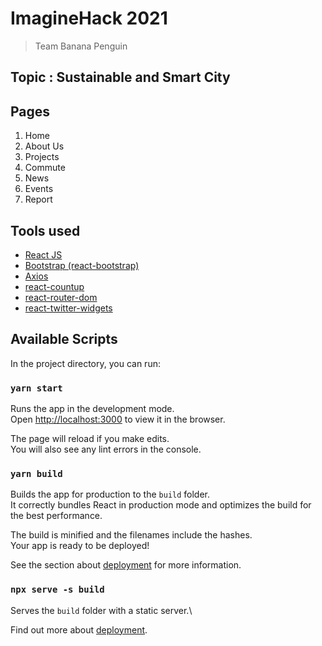 # ImagineHack 2021

> Team Banana Penguin

## Topic : Sustainable and Smart City

## Pages

1. Home
2. About Us
3. Projects
4. Commute
5. News
6. Events
7. Report

## Tools used

- [React JS](https://github.com/facebook/create-react-app)
- [Bootstrap (react-bootstrap)](https://github.com/react-bootstrap/react-bootstrap)
- [Axios](https://github.com/axios/axios)
- [react-countup](https://github.com/glennreyes/react-countup)
- [react-router-dom](https://github.com/ReactTraining/react-router)
- [react-twitter-widgets](https://github.com/andrewsuzuki/react-twitter-widgets)

## Available Scripts

In the project directory, you can run:

### `yarn start`

Runs the app in the development mode.\
Open [http://localhost:3000](http://localhost:3000) to view it in the browser.

The page will reload if you make edits.\
You will also see any lint errors in the console.

### `yarn build`

Builds the app for production to the `build` folder.\
It correctly bundles React in production mode and optimizes the build for the best performance.

The build is minified and the filenames include the hashes.\
Your app is ready to be deployed!

See the section about [deployment](https://facebook.github.io/create-react-app/docs/deployment) for more information.

### `npx serve -s build`

Serves the `build` folder with a static server.\

Find out more about [deployment](https://cra.link/deployment).
